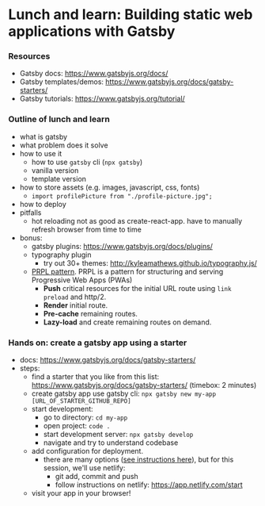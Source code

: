 # Lunch and learn: Building static web applications with Gatsby

### Resources
- Gatsby docs: https://www.gatsbyjs.org/docs/
- Gatsby templates/demos: https://www.gatsbyjs.org/docs/gatsby-starters/
- Gatsby tutorials: https://www.gatsbyjs.org/tutorial/

### Outline of lunch and learn
- what is gatsby
- what problem does it solve
- how to use it
  - how to use `gatsby` cli (`npx gatsby`)
  - vanilla version
  - template version
- how to store assets (e.g. images, javascript, css, fonts)
  - `import profilePicture from "./profile-picture.jpg";`
- how to deploy 
- pitfalls
  - hot reloading not as good as create-react-app. have to manually refresh browser from time to time
- bonus:
  - gatsby plugins: https://www.gatsbyjs.org/docs/plugins/
  - typography plugin
    - try out 30+ themes: http://kyleamathews.github.io/typography.js/
  - [PRPL pattern](https://www.gatsbyjs.org/docs/prpl-pattern/). PRPL is a pattern for structuring and serving Progressive Web Apps (PWAs)
    - **Push** critical resources for the initial URL route using `link preload` and http/2.
    - **Render** initial route.
    - **Pre-cache** remaining routes.
    - **Lazy-load** and create remaining routes on demand.


### Hands on: create a gatsby app using a starter
  - docs: https://www.gatsbyjs.org/docs/gatsby-starters/
  - steps:
    - find a starter that you like from this list: https://www.gatsbyjs.org/docs/gatsby-starters/ (timebox: 2 minutes)
    - create gatsby app use gatsby cli: `npx gatsby new my-app [URL_OF_STARTER_GITHUB_REPO]`
    - start development:
      - go to directory: `cd my-app`
      - open project: `code .`
      - start development server: `npx gatsby develop`
      - navigate and try to understand codebase
    - add configuration for deployment. 
      - there are many options ([see instructions here](https://www.gatsbyjs.org/docs/deploy-gatsby/)), but for this session, we'll use netlify:
        - git add, commit and push
        - follow instructions on netlify: https://app.netlify.com/start
    - visit your app in your browser!